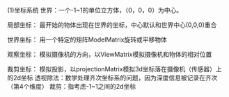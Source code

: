 (1)坐标系统
世界：一个-1~1的单位立方体，（0，0，0）为中心。

局部坐标：
    最开始的物体出现在世界的坐标，中心默认和世界中心(0,0,0)重合

世界坐标：
    用一个特定的矩阵ModelMatrix旋转或平移物体

观察坐标：
    模拟摄像机的方向，以ViewMatrix模拟摄像机和物体的相对位置

裁剪坐标：
    模拟投影，以projectionMatrix模拟3d坐标落在摄像机（传感器）上的2d坐标
    透视除法：数学处理齐次坐标系的问题，因为深度信息被记录在齐次（第4个维度）
    裁剪：指考虑-1~1之间的2d坐标
